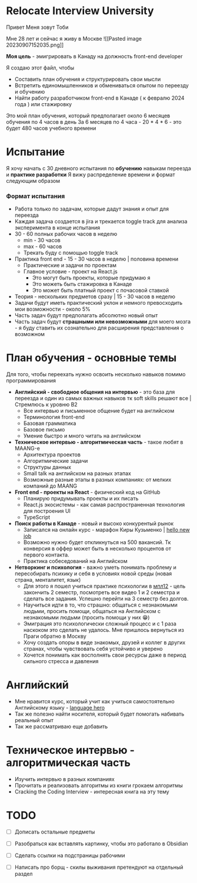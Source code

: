 
# Relocate Interview University

Привет
Меня зовут Тоби

Мне 28 лет и сейчас я живу в Москве
![[Pasted image 20230907152035.png]]

**Моя цель** - эмигрировать в Канаду на должность front-end developer

Я создаю этот файл, чтобы
* Составить план обучения и структурировать свои мысли
* Встретить единомышленников и обмениваться опытом по переезду и обучению
* Найти работу разработчиком front-end в Канаде ( к февралю 2024 года ) или стажировку

Это мой план обучения, который предполагает около 6 месяцев обучения по 4 часов в день
За 6 месяцев по 4 часа - 20 * 4 * 6 - это будет 480 часов учебного времени

# Испытание

Я хочу начать с 30 дневного испытания по **обучению** навыкам переезда и **практике разработки**
Я вижу распределение времени и формат следующим образом
### Формат испытания
- Работа только по задачам, которые дадут знания и опыт для переезда
- Каждая задача создается в jira и трекается toggle track для анализа эксперимента в конце испытания
- 30 - 60 полных рабочих часов в неделю
	- min - 30 часов
	- max - 60 часов
	- Трекать буду с помощью toggle track
- Практика front end - 15 - 30 часов в неделю | половина времени
	- Практические и задачи по проектам
	- Главное условие - проект на React.js
		- Это могут быть проекты, которые придумаю я
		- Это можеть быть стажировка в Канаде
		- Это может быть платный проект с почасовой ставкой
- Теория - нескольких предметов сразу | 15 - 30 часов в неделю
- Задачи будут иметь практический уклон и немного превосходить мои возможности - около 5%
- Часть задач будут предполагать абсолютно новый опыт
- Часть задач будут **страшными или невозможными** для моего мозга - я буду ставить их сознательно для расширения представления о возможном


# План обучения - основные темы

Для того, чтобы переехать нужно освоить несколько навыков помимо программирования

* **Английский - свободное общения на интервью** - это база для переезда и один из самых важных навыков тк soft skills решают все | Стремлюсь к уровню B2
	* Все интервью и письменное общение будет на английском
	* Терминология front-end
	* Базовая грамматика
	* Базовое письмо
	* Умение быстро и много читать на английском
* **Техническое интервью - алгоритмическая часть** - такое любят в MAANG-е
	* Архитектура проектов
	* Алгоритмические задачи
	* Структуры данных
	* Small talk на английском на разных этапах
	* Возможные разные этапы в разных компаниях: от мелких компаний до MAANG
* **Front end - проекты на React** - физический код на GitHub
	* Планирую придумывать проекты и их писать
	* React.js экосистемы - как самая распространенная технология для построения UI
	* TypeScript
* **Поиск работы в Канаде**  - новый и высоко конкурентый рынок
	* Записался на онлайн курс - марафон Киры Кузьменко | [hello new job](https://hellonewjob.org/#price)
	* Возможно нужно будет откликнуться на 500 вакансий. Тк конверсия в оффер может быть в несколько процентов от первого контакта.
	* Практика собеседований на Английском
* **Нетворкинг и психология** - важно уметь понимать проблему и пересобирать психику и себя в условиях новой среды (новая страна, менталитет, язык)
	* Для этого я пошел учиться практике психологии в [мпл12](https://mpl12.ru/) - цель закончить 2 семестр, посмотреть все видео 1 и 2 семестра и сделать все задания. Успешно перейти на 3 семестр без долгов.
	* Научиться идти в то, что страшно: общаться с незнакомыми людьми, просить помощи, общаться на Английском с незнакомыми людьми (просить помощи у них 😁)
	* Эмиграция это психологически сложный процесс и с 1 раза наскоком это сделать не удалось. Мне пришлось вернуться из Праги обратно в Москву
	* Хочу создать опоры в виде знакомых, друзей и коллег в других странах, чтобы чувствовать себя устойчиво и уверено
	* Хочется понимать как восполнять свои ресурсы даже в период сильного стресса и давления

# Английский

- Мне нравится курс, который учит как учиться самостоятельно Английскому языку - [language hero](https://lh12.ru/product/english-main/)
- Так же полезно найти носителя, который будет помогать набивать реальный опыт
- Так же рассматриваю еще добавить 

# Техническое интервью - алгоритмическая часть

* Изучить интервью в разных компаниях
* Прочитать и реализовать алгоритмы из книги грокаем алгоритмы
* Cracking the Coding Interview - интересная книга на эту тему



# TODO

- [ ] Дописать остальные предметы
- [ ] Разобраться как вставлять картинку, чтобы это работало в Obsidian
- [ ] Сделать ссылки на подстраницы рабочими
- [ ] Написать про борщ - скилы выживания претендуют на отдельный раздел













